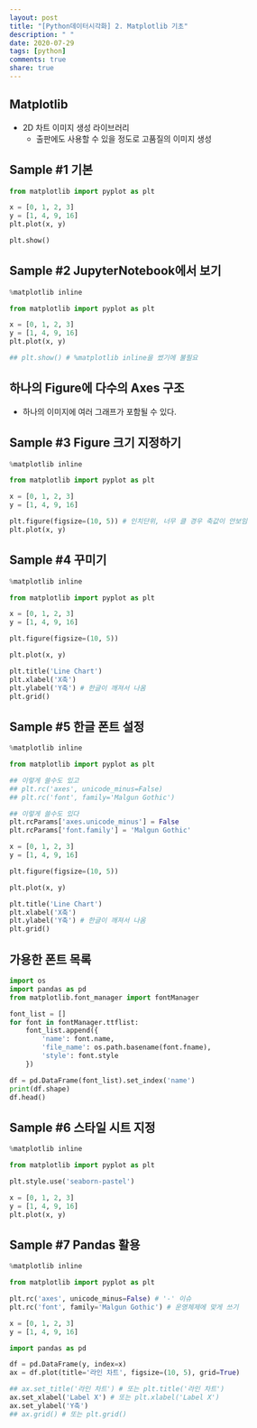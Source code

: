```yaml
---
layout: post
title: "[Python데이터시각화] 2. Matplotlib 기초"
description: " "
date: 2020-07-29
tags: [python]
comments: true
share: true
---
```


## Matplotlib

- 2D 차트 이미지 생성 라이브러리
  - 출판에도 사용할 수 있을 정도로 고품질의 이미지 생성

## Sample #1 기본

```python
from matplotlib import pyplot as plt

x = [0, 1, 2, 3]
y = [1, 4, 9, 16]
plt.plot(x, y)

plt.show()
```

## Sample #2 JupyterNotebook에서 보기

```python
%matplotlib inline

from matplotlib import pyplot as plt

x = [0, 1, 2, 3]
y = [1, 4, 9, 16]
plt.plot(x, y)

## plt.show() # %matplotlib inline을 썼기에 불필요
```

## 하나의 Figure에 다수의 Axes 구조

- 하나의 이미지에 여러 그래프가 포함될 수 있다.

## Sample #3 Figure 크기 지정하기

```python
%matplotlib inline

from matplotlib import pyplot as plt

x = [0, 1, 2, 3]
y = [1, 4, 9, 16]

plt.figure(figsize=(10, 5)) # 인치단위, 너무 클 경우 축값이 안보임
plt.plot(x, y)
```

## Sample #4 꾸미기

```python
%matplotlib inline

from matplotlib import pyplot as plt

x = [0, 1, 2, 3]
y = [1, 4, 9, 16]

plt.figure(figsize=(10, 5))

plt.plot(x, y)

plt.title('Line Chart')
plt.xlabel('X축')
plt.ylabel('Y축') # 한글이 깨져서 나옴
plt.grid()
```

## Sample #5 한글 폰트 설정

```python
%matplotlib inline

from matplotlib import pyplot as plt

## 이렇게 쓸수도 있고
## plt.rc('axes', unicode_minus=False)
## plt.rc('font', family='Malgun Gothic')

## 이렇게 쓸수도 있다
plt.rcParams['axes.unicode_minus'] = False
plt.rcParams['font.family'] = 'Malgun Gothic'

x = [0, 1, 2, 3]
y = [1, 4, 9, 16]

plt.figure(figsize=(10, 5))

plt.plot(x, y)

plt.title('Line Chart')
plt.xlabel('X축')
plt.ylabel('Y축') # 한글이 깨져서 나옴
plt.grid()
```

## 가용한 폰트 목록

```python
import os
import pandas as pd
from matplotlib.font_manager import fontManager

font_list = []
for font in fontManager.ttflist:
    font_list.append({
        'name': font.name,
        'file_name': os.path.basename(font.fname),
        'style': font.style
    })

df = pd.DataFrame(font_list).set_index('name')
print(df.shape)
df.head()
```

## Sample #6 스타일 시트 지정

```python
%matplotlib inline

from matplotlib import pyplot as plt

plt.style.use('seaborn-pastel')

x = [0, 1, 2, 3]
y = [1, 4, 9, 16]
plt.plot(x, y)
```

## Sample #7 Pandas 활용

```python
%matplotlib inline

from matplotlib import pyplot as plt

plt.rc('axes', unicode_minus=False) # '-' 이슈
plt.rc('font', family='Malgun Gothic') # 운영체제에 맞게 쓰기

x = [0, 1, 2, 3]
y = [1, 4, 9, 16]

import pandas as pd

df = pd.DataFrame(y, index=x)
ax = df.plot(title='라인 차트', figsize=(10, 5), grid=True)

## ax.set_title('라인 차트') # 또는 plt.title('라인 차트')
ax.set_xlabel('Label X') # 또는 plt.xlabel('Label X')
ax.set_ylabel('Y축')
## ax.grid() # 또는 plt.grid()
```
